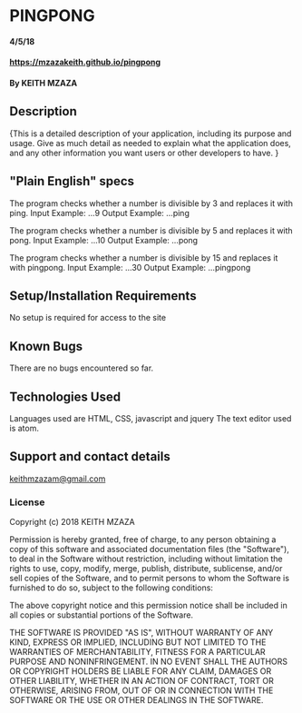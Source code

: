 # PINGPONG

#### 4/5/18

#### <https://mzazakeith.github.io/pingpong>

#### By **KEITH MZAZA**

## Description

{This is a detailed description of your application, including its purpose and usage.  Give as much detail as needed to explain what the application does, and any other information you want users or other developers to have. }

## "Plain English" specs

The program checks whether a number is divisible by 3 and replaces it with ping.
Input Example: ...9
Output Example: ...ping

The program checks whether a number is divisible by 5 and replaces it with pong.
Input Example: ...10
Output Example: ...pong

The program checks whether a number is divisible by 15 and replaces it with pingpong.
Input Example: ...30
Output Example: ...pingpong

## Setup/Installation Requirements

No setup is required for access to the site

## Known Bugs

There are no bugs encountered so far.

## Technologies Used

Languages used are HTML, CSS, javascript and jquery
The text editor used is atom.

## Support and contact details

keithmzazam@gmail.com

### License

Copyright (c) 2018 KEITH MZAZA

Permission is hereby granted, free of charge, to any person obtaining a copy
of this software and associated documentation files (the "Software"), to deal
in the Software without restriction, including without limitation the rights
to use, copy, modify, merge, publish, distribute, sublicense, and/or sell
copies of the Software, and to permit persons to whom the Software is
furnished to do so, subject to the following conditions:

The above copyright notice and this permission notice shall be included in all
copies or substantial portions of the Software.

THE SOFTWARE IS PROVIDED "AS IS", WITHOUT WARRANTY OF ANY KIND, EXPRESS OR
IMPLIED, INCLUDING BUT NOT LIMITED TO THE WARRANTIES OF MERCHANTABILITY,
FITNESS FOR A PARTICULAR PURPOSE AND NONINFRINGEMENT. IN NO EVENT SHALL THE
AUTHORS OR COPYRIGHT HOLDERS BE LIABLE FOR ANY CLAIM, DAMAGES OR OTHER
LIABILITY, WHETHER IN AN ACTION OF CONTRACT, TORT OR OTHERWISE, ARISING FROM,
OUT OF OR IN CONNECTION WITH THE SOFTWARE OR THE USE OR OTHER DEALINGS IN THE
SOFTWARE.
